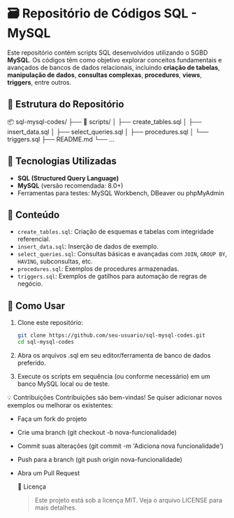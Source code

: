 # 🗃️ Repositório de Códigos SQL - MySQL

Este repositório contém scripts SQL desenvolvidos utilizando o SGBD **MySQL**. Os códigos têm como objetivo explorar conceitos fundamentais e avançados de bancos de dados relacionais, incluindo **criação de tabelas**, **manipulação de dados**, **consultas complexas**, **procedures**, **views**, **triggers**, entre outros.

## 📁 Estrutura do Repositório

📦 sql-mysql-codes/
├── 📂 scripts/
│ ├── create_tables.sql
│ ├── insert_data.sql
│ ├── select_queries.sql
│ ├── procedures.sql
│ └── triggers.sql
├── README.md
└── ...


## 🧰 Tecnologias Utilizadas

- **SQL (Structured Query Language)**
- **MySQL** (versão recomendada: 8.0+)
- Ferramentas para testes: MySQL Workbench, DBeaver ou phpMyAdmin

## 📝 Conteúdo

- `create_tables.sql`: Criação de esquemas e tabelas com integridade referencial.
- `insert_data.sql`: Inserção de dados de exemplo.
- `select_queries.sql`: Consultas básicas e avançadas com `JOIN`, `GROUP BY`, `HAVING`, subconsultas, etc.
- `procedures.sql`: Exemplos de procedures armazenadas.
- `triggers.sql`: Exemplos de gatilhos para automação de regras de negócio.

## 🚀 Como Usar

1. Clone este repositório:
   ```bash
   git clone https://github.com/seu-usuario/sql-mysql-codes.git
   cd sql-mysql-codes

  2. Abra os arquivos .sql em seu editor/ferramenta de banco de dados preferido.

  3. Execute os scripts em sequência (ou conforme necessário) em um banco MySQL local ou de teste.

  💡 Contribuições
  Contribuições são bem-vindas! Se quiser adicionar novos exemplos ou melhorar os existentes:
  
  - Faça um fork do projeto
  
  - Crie uma branch (git checkout -b nova-funcionalidade)
  
  - Commit suas alterações (git commit -m 'Adiciona nova funcionalidade')
  
  - Push para a branch (git push origin nova-funcionalidade)
  
  - Abra um Pull Request
  
    📄 Licença
     > Este projeto está sob a licença MIT. Veja o arquivo LICENSE para mais detalhes.
  

